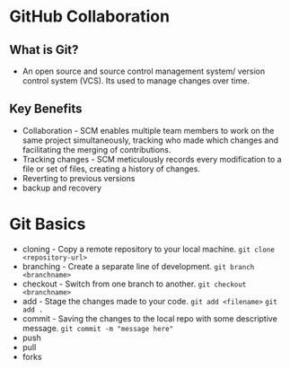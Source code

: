 # GitHub Collaboration

## What is Git?

- An open source and source control management system/ version control system (VCS). Its used to manage changes over time.

## Key Benefits

- Collaboration - SCM enables multiple team members to work on the same project simultaneously, tracking who made which changes and facilitating the merging of contributions.
- Tracking changes - SCM meticulously records every modification to a file or set of files, creating a history of changes.
- Reverting to previous versions
- backup and recovery

# Git Basics

- cloning - Copy a remote repository to your local machine. `git clone <repository-url>`
- branching - Create a separate line of development. `git branch <branchname>`
- checkout - Switch from one branch to another. `git checkout <branchname>`
- add - Stage the changes made to your code. `git add <filename>` `git add .`
- commit - Saving the changes to the local repo with some descriptive message. `git commit -m "message here"`
- push
- pull
- forks
